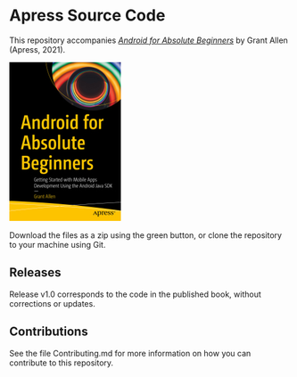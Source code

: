 # Apress Source Code

This repository accompanies [*Android for Absolute Beginners*](https://www.apress.com/9781484266458) by Grant Allen (Apress, 2021).

[comment]: #cover
![Cover image](9781484266458.jpg)

Download the files as a zip using the green button, or clone the repository to your machine using Git.

## Releases

Release v1.0 corresponds to the code in the published book, without corrections or updates.

## Contributions

See the file Contributing.md for more information on how you can contribute to this repository.